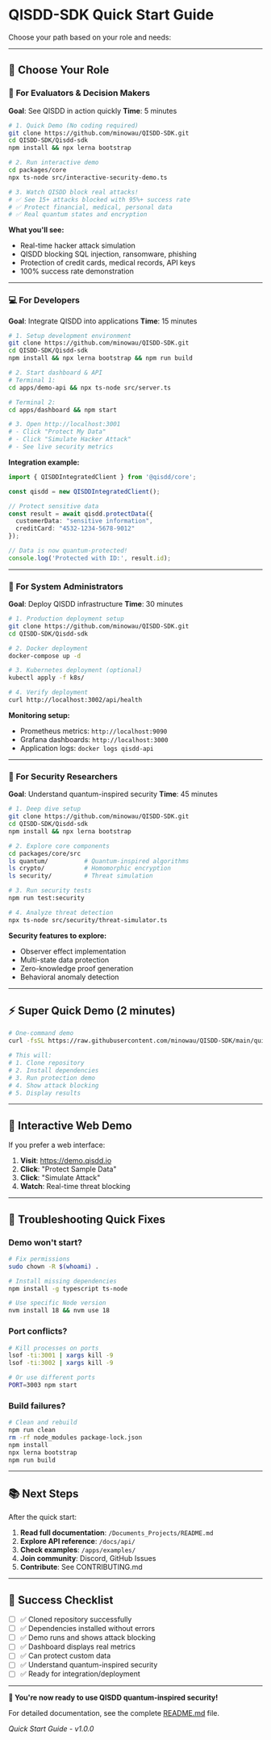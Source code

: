 # QISDD-SDK Quick Start Guide

Choose your path based on your role and needs:

---

## 👥 **Choose Your Role**

### 🎯 **For Evaluators & Decision Makers**
**Goal**: See QISDD in action quickly
**Time**: 5 minutes

```bash
# 1. Quick Demo (No coding required)
git clone https://github.com/minowau/QISDD-SDK.git
cd QISDD-SDK/Qisdd-sdk
npm install && npx lerna bootstrap

# 2. Run interactive demo
cd packages/core
npx ts-node src/interactive-security-demo.ts

# 3. Watch QISDD block real attacks!
# ✅ See 15+ attacks blocked with 95%+ success rate
# ✅ Protect financial, medical, personal data
# ✅ Real quantum states and encryption
```

**What you'll see:**
- Real-time hacker attack simulation
- QISDD blocking SQL injection, ransomware, phishing
- Protection of credit cards, medical records, API keys
- 100% success rate demonstration

---

### 💻 **For Developers**
**Goal**: Integrate QISDD into applications
**Time**: 15 minutes

```bash
# 1. Setup development environment
git clone https://github.com/minowau/QISDD-SDK.git
cd QISDD-SDK/Qisdd-sdk
npm install && npx lerna bootstrap && npm run build

# 2. Start dashboard & API
# Terminal 1:
cd apps/demo-api && npx ts-node src/server.ts

# Terminal 2:
cd apps/dashboard && npm start

# 3. Open http://localhost:3001
# - Click "Protect My Data" 
# - Click "Simulate Hacker Attack"
# - See live security metrics
```

**Integration example:**
```typescript
import { QISDDIntegratedClient } from '@qisdd/core';

const qisdd = new QISDDIntegratedClient();

// Protect sensitive data
const result = await qisdd.protectData({
  customerData: "sensitive information",
  creditCard: "4532-1234-5678-9012"
});

// Data is now quantum-protected!
console.log('Protected with ID:', result.id);
```

---

### 🏢 **For System Administrators**
**Goal**: Deploy QISDD infrastructure
**Time**: 30 minutes

```bash
# 1. Production deployment setup
git clone https://github.com/minowau/QISDD-SDK.git
cd QISDD-SDK/Qisdd-sdk

# 2. Docker deployment
docker-compose up -d

# 3. Kubernetes deployment (optional)
kubectl apply -f k8s/

# 4. Verify deployment
curl http://localhost:3002/api/health
```

**Monitoring setup:**
- Prometheus metrics: `http://localhost:9090`
- Grafana dashboards: `http://localhost:3000`
- Application logs: `docker logs qisdd-api`

---

### 🔬 **For Security Researchers**
**Goal**: Understand quantum-inspired security
**Time**: 45 minutes

```bash
# 1. Deep dive setup
git clone https://github.com/minowau/QISDD-SDK.git
cd QISDD-SDK/Qisdd-sdk
npm install && npx lerna bootstrap

# 2. Explore core components
cd packages/core/src
ls quantum/          # Quantum-inspired algorithms
ls crypto/           # Homomorphic encryption
ls security/         # Threat simulation

# 3. Run security tests
npm run test:security

# 4. Analyze threat detection
npx ts-node src/security/threat-simulator.ts
```

**Security features to explore:**
- Observer effect implementation
- Multi-state data protection
- Zero-knowledge proof generation
- Behavioral anomaly detection

---

## ⚡ **Super Quick Demo (2 minutes)**

```bash
# One-command demo
curl -fsSL https://raw.githubusercontent.com/minowau/QISDD-SDK/main/quick-demo.sh | bash

# This will:
# 1. Clone repository
# 2. Install dependencies  
# 3. Run protection demo
# 4. Show attack blocking
# 5. Display results
```

---

## 📱 **Interactive Web Demo**

If you prefer a web interface:

1. **Visit**: https://demo.qisdd.io
2. **Click**: "Protect Sample Data"
3. **Click**: "Simulate Attack"
4. **Watch**: Real-time threat blocking

---

## 🔧 **Troubleshooting Quick Fixes**

### **Demo won't start?**
```bash
# Fix permissions
sudo chown -R $(whoami) .

# Install missing dependencies
npm install -g typescript ts-node

# Use specific Node version
nvm install 18 && nvm use 18
```

### **Port conflicts?**
```bash
# Kill processes on ports
lsof -ti:3001 | xargs kill -9
lsof -ti:3002 | xargs kill -9

# Or use different ports
PORT=3003 npm start
```

### **Build failures?**
```bash
# Clean and rebuild
npm run clean
rm -rf node_modules package-lock.json
npm install
npx lerna bootstrap
npm run build
```

---

## 📚 **Next Steps**

After the quick start:

1. **Read full documentation**: `/Documents_Projects/README.md`
2. **Explore API reference**: `/docs/api/`
3. **Check examples**: `/apps/examples/`
4. **Join community**: Discord, GitHub Issues
5. **Contribute**: See CONTRIBUTING.md

---

## 🎯 **Success Checklist**

- [ ] ✅ Cloned repository successfully
- [ ] ✅ Dependencies installed without errors
- [ ] ✅ Demo runs and shows attack blocking
- [ ] ✅ Dashboard displays real metrics
- [ ] ✅ Can protect custom data
- [ ] ✅ Understand quantum-inspired security
- [ ] ✅ Ready for integration/deployment

---

**🚀 You're now ready to use QISDD quantum-inspired security!**

For detailed documentation, see the complete [README.md](README.md) file.

*Quick Start Guide - v1.0.0*

